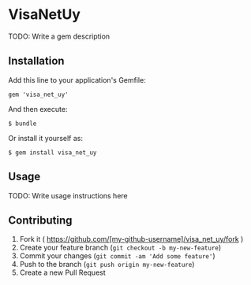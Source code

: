 # VisaNetUy

TODO: Write a gem description

## Installation

Add this line to your application's Gemfile:

    gem 'visa_net_uy'

And then execute:

    $ bundle

Or install it yourself as:

    $ gem install visa_net_uy

## Usage

TODO: Write usage instructions here

## Contributing

1. Fork it ( https://github.com/[my-github-username]/visa_net_uy/fork )
2. Create your feature branch (`git checkout -b my-new-feature`)
3. Commit your changes (`git commit -am 'Add some feature'`)
4. Push to the branch (`git push origin my-new-feature`)
5. Create a new Pull Request
